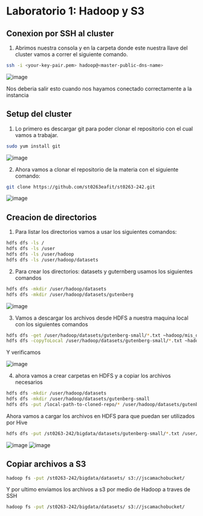 # Laboratorio 1: Hadoop y S3

## Conexion por SSH al cluster

1. Abrimos nuestra consola y en la carpeta donde este nuestra llave del cluster vamos a correr el siguiente comando.

```bash
ssh -i <your-key-pair.pem> hadoop@<master-public-dns-name>

```

![image](https://github.com/user-attachments/assets/91213f7a-7aff-439a-bce7-04737dd4a475)

Nos deberia salir esto cuando nos hayamos conectado correctamente a la instancia

## Setup del cluster

1. Lo primero es descargar git para poder clonar el repositorio con el cual vamos a trabajar.

```bash
sudo yum install git
```

![image](https://github.com/user-attachments/assets/3ce09502-b44e-4740-92bd-3d7478782232)

2. Ahora vamos a clonar el repositorio de la materia con el siguiente comando:

```bash
git clone https://github.com/st0263eafit/st0263-242.git
```

![image](https://github.com/user-attachments/assets/8072ff2e-3be7-457e-ab2a-b3dd819bb4df)

## Creacion de directorios

1. Para listar los directorios vamos a usar los siguientes comandos:

```bash
hdfs dfs -ls /
hdfs dfs -ls /user
hdfs dfs -ls /user/hadoop
hdfs dfs -ls /user/hadoop/datasets
```

2. Para crear los directorios: datasets y guternberg usamos los siguientes comandos

```bash
hdfs dfs -mkdir /user/hadoop/datasets
hdfs dfs -mkdir /user/hadoop/datasets/gutenberg
```

![image](https://github.com/user-attachments/assets/5c27337f-93a5-4c65-ad98-4c540254d620)

3. Vamos a descargar los archivos desde HDFS a nuestra maquina local con los siguientes comandos

```bash
hdfs dfs -get /user/hadoop/datasets/gutenberg-small/*.txt ~hadoop/mis_datasets/
hdfs dfs -copyToLocal /user/hadoop/datasets/gutenberg-small/*.txt ~hadoop/mis_datasets/
```

Y verificamos

![image](https://github.com/user-attachments/assets/d4ce9c71-0f5c-4eb3-bf50-7581a491f963)

4. ahora vamos a crear carpetas en HDFS y a copiar los archivos necesarios

```bash
hdfs dfs -mkdir /user/hadoop/datasets
hdfs dfs -mkdir /user/hadoop/datasets/gutenberg-small
hdfs dfs -put /local-path-to-cloned-repo/* /user/hadoop/datasets/gutenberg-small
```
Ahora vamos a cargar los archivos en HDFS para que puedan ser utilizados por Hive

```bash
hdfs dfs -put /st0263-242/bigdata/datasets/gutenberg-small/*.txt /user/hadoop/datasets/gutenberg-small/
```

![image](https://github.com/user-attachments/assets/a826558f-666c-4284-b548-dabea5137ca4)
![image](https://github.com/user-attachments/assets/75cffab8-878c-4b42-a3e3-a37dd7ad994a)


## Copiar archivos a S3

```bash
hadoop fs -put /st0263-242/bigdata/datasets/ s3://jscamachobucket/

```

Y por ultimo enviamos los archivos a s3 por medio de Hadoop a traves de SSH

```bash
hadoop fs -put /st0263-242/bigdata/datasets/ s3://jscamachobucket/
```













